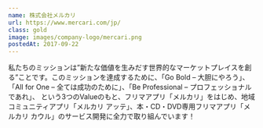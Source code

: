 ```yaml
---
name: 株式会社メルカリ
url: https://www.mercari.com/jp/
class: gold
image: images/company-logo/mercari.png
postedAt: 2017-09-22
---
```


私たちのミッションは”新たな価値を生みだす世界的なマーケットプレイスを創る”ことです。このミッションを達成するために、「Go Bold – 大胆にやろう」、 「All for One – 全ては成功のために」、「Be Professional – プロフェッショナルであれ」、 という3つのValueのもと、フリマアプリ「メルカリ」をはじめ、地域コミュニティアプリ「メルカリ アッテ」、本・CD・DVD専用フリマアプリ「メルカリ カウル」のサービス開発に全力で取り組んでいます！
